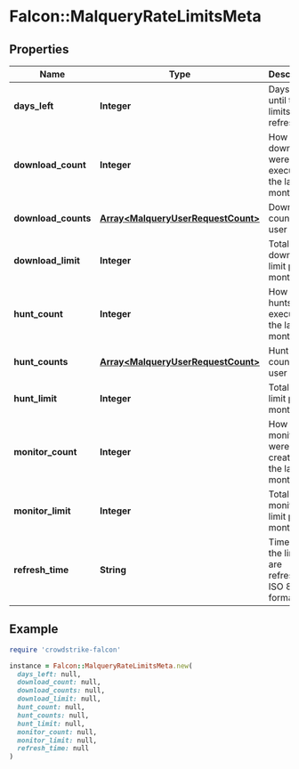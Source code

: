 # Falcon::MalqueryRateLimitsMeta

## Properties

| Name | Type | Description | Notes |
| ---- | ---- | ----------- | ----- |
| **days_left** | **Integer** | Days left until the limits are refreshed |  |
| **download_count** | **Integer** | How many downloads were executed in the last month |  |
| **download_counts** | [**Array&lt;MalqueryUserRequestCount&gt;**](MalqueryUserRequestCount.md) | Download counts per user | [optional] |
| **download_limit** | **Integer** | Total download limit per month |  |
| **hunt_count** | **Integer** | How many hunts were executed in the last month |  |
| **hunt_counts** | [**Array&lt;MalqueryUserRequestCount&gt;**](MalqueryUserRequestCount.md) | Hunt counts per user | [optional] |
| **hunt_limit** | **Integer** | Total hunt limit per month |  |
| **monitor_count** | **Integer** | How many monitors were created in the last month |  |
| **monitor_limit** | **Integer** | Total monitor limit per month |  |
| **refresh_time** | **String** | Time when the limits are refreshed. ISO 8601 format |  |

## Example

```ruby
require 'crowdstrike-falcon'

instance = Falcon::MalqueryRateLimitsMeta.new(
  days_left: null,
  download_count: null,
  download_counts: null,
  download_limit: null,
  hunt_count: null,
  hunt_counts: null,
  hunt_limit: null,
  monitor_count: null,
  monitor_limit: null,
  refresh_time: null
)
```

